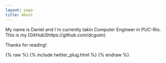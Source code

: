 ```yaml
---
layout: page
title: About
---
```


<p class="message">
 My name is Daniel and I`m currently takin Computer Engineer in PUC-Rio. This is my [GitHub](https://github.com/dcguim)
</p>

Thanks for reading!

{% raw %}
{% include twitter_plug.html %}
{% endraw %}